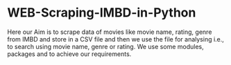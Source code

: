 # WEB-Scraping-IMBD-in-Python
Here our Aim is to scrape data of movies like movie name, rating, genre from IMBD and store in a CSV file and then we use the file for analysing i.e., to search using movie name, genre or rating. We use some modules, packages and to achieve our requirements.
